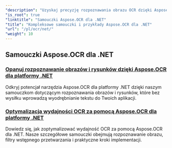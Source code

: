 ```yaml
---
"description": "Uzyskaj precyzję rozpoznawania obrazu OCR dzięki Aspose.OCR dla .NET. Zapoznaj się z samouczkami dotyczącymi obliczania kąta skosu, rozpoznawania tekstu, konfiguracji OCR i optymalizacji."
"is_root": true
"linktitle": "Samouczki Aspose.OCR dla .NET"
"title": "Kompleksowe samouczki i przykłady Aspose.OCR dla .NET"
"url": "/pl/ocr/net/"
"weight": 10
---
```


## Samouczki Aspose.OCR dla .NET
### [Opanuj rozpoznawanie obrazów i rysunków dzięki Aspose.OCR dla platformy .NET](./master-image-and-drawing-recognition/)
Odkryj potencjał narzędzia Aspose.OCR dla platformy .NET dzięki naszym samouczkom dotyczącym rozpoznawania obrazów i rysunków, które bez wysiłku wprowadzą wyodrębnianie tekstu do Twoich aplikacji.
### [Optymalizacja wydajności OCR za pomocą Aspose.OCR dla platformy .NET](./optimization-ocr/)
Dowiedz się, jak zoptymalizować wydajność OCR za pomocą Aspose.OCR dla .NET. Nasze szczegółowe samouczki obejmują rozpoznawanie obrazu, filtry wstępnego przetwarzania i praktyczne kroki implementacji.